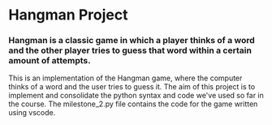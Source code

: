 # Hangman Project
### Hangman is a classic game in which a player thinks of a word and the other player tries to guess that word within a certain amount of attempts.

This is an implementation of the Hangman game, where the computer thinks of a word and the user tries to guess it. 
The aim of this project is to implement and consolidate the python syntax and code we've used so far in the course.
The milestone_2.py file contains the code for the game written using vscode.

